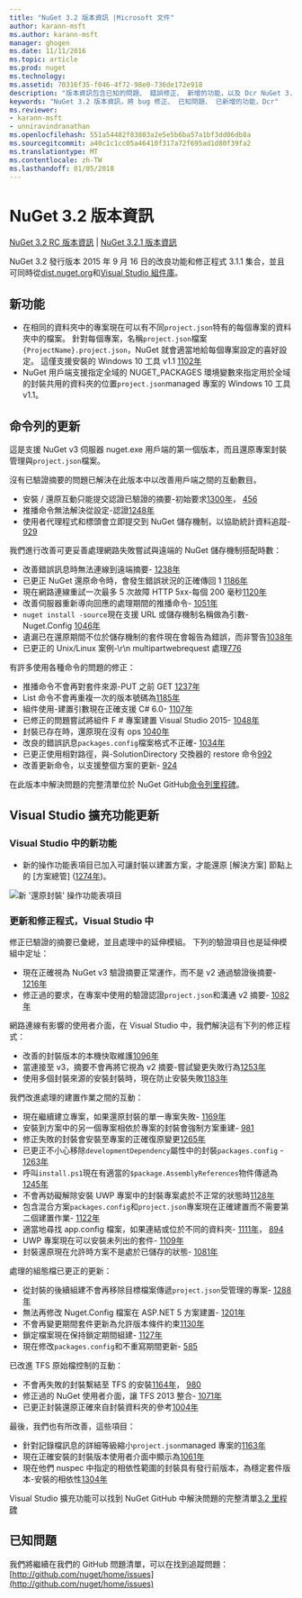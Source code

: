 ```yaml
---
title: "NuGet 3.2 版本資訊 |Microsoft 文件"
author: karann-msft
ms.author: karann-msft
manager: ghogen
ms.date: 11/11/2016
ms.topic: article
ms.prod: nuget
ms.technology: 
ms.assetid: 70316f35-f046-4f72-98e0-736de172e918
description: "版本資訊包含已知的問題、 錯誤修正、 新增的功能，以及 Dcr NuGet 3.2。"
keywords: "NuGet 3.2 版本資訊，將 bug 修正、 已知問題、 已新增的功能，Dcr"
ms.reviewer:
- karann-msft
- unniravindranathan
ms.openlocfilehash: 551a54482f83803a2e5e5b6ba57a1bf3dd06db8a
ms.sourcegitcommit: a40c1c1cc05a46410f317a72f695ad1d80f39fa2
ms.translationtype: MT
ms.contentlocale: zh-TW
ms.lasthandoff: 01/05/2018
---
```

# <a name="nuget-32-release-notes"></a>NuGet 3.2 版本資訊

[NuGet 3.2 RC 版本資訊](../release-notes/nuget-3.2-RC.md) | [NuGet 3.2.1 版本資訊](../release-notes/nuget-3.2.1.md)

NuGet 3.2 發行版本 2015 年 9 月 16 日的改良功能和修正程式 3.1.1 集合，並且可同時從[dist.nuget.org](http://dist.nuget.org/index.html)和[Visual Studio 組件庫](https://marketplace.visualstudio.com/items?itemName=NuGetTeam.NuGetPackageManagerforVisualStudio2015)。

## <a name="new-features"></a>新功能

* 在相同的資料夾中的專案現在可以有不同`project.json`特有的每個專案的資料夾中的檔案。  針對每個專案，名稱`project.json`檔案`{ProjectName}.project.json`，NuGet 就會適當地給每個專案設定的喜好設定。  這僅支援安裝的 Windows 10 工具 v1.1 [1102年](https://github.com/NuGet/Home/issues/1102)
* NuGet 用戶端支援指定全域的 NUGET_PACKAGES 環境變數來指定用於全域的封裝共用的資料夾的位置`project.json`managed 專案的 Windows 10 工具 v1.1。

## <a name="command-line-updates"></a>命令列的更新

這是支援 NuGet v3 伺服器 nuget.exe 用戶端的第一個版本，而且還原專案封裝管理與`project.json`檔案。

沒有已驗證摘要的問題已解決在此版本中以改善用戶端之間的互動數目。

* 安裝 / 還原互動只能提交認證已驗證的摘要-初始要求[1300年](https://github.com/NuGet/Home/issues/1300)， [456](https://github.com/NuGet/Home/issues/456)
* 推播命令無法解決從設定-認證[1248年](https://github.com/NuGet/Home/issues/1248)
* 使用者代理程式和標頭會立即提交到 NuGet 儲存機制，以協助統計資料追蹤- [929](https://github.com/NuGet/Home/issues/929)

我們進行改善可更妥善處理網路失敗嘗試與遠端的 NuGet 儲存機制搭配時數：

* 改善錯誤訊息時無法連線到遠端摘要- [1238年](https://github.com/NuGet/Home/issues/1238)
* 已更正 NuGet 還原命令時，會發生錯誤狀況的正確傳回 1 [1186年](https://github.com/NuGet/Home/issues/1186)
* 現在網路連線重試一次最多 5 次故障 HTTP 5xx-每個 200 毫秒[1120年](https://github.com/NuGet/Home/issues/1120)
* 改善伺服器重新導向回應的處理期間的推播命令- [1051年](https://github.com/NuGet/Home/issues/1051)
* `nuget install -source`現在支援 URL 或儲存機制名稱做為引數-Nuget.Config [1046年](https://github.com/NuGet/Home/issues/1046)
* 遺漏已在還原期間不位於儲存機制的套件現在會報告為錯誤，而非警告[1038年](https://github.com/NuGet/Home/issues/1038)
* 已更正的 Unix/Linux 案例-\r\n multipartwebrequest 處理[776](https://github.com/NuGet/Home/issues/776)

有許多使用各種命令的問題的修正：

* 推播命令不會再對套件來源-PUT 之前 GET [1237年](https://github.com/NuGet/Home/issues/1237)
* List 命令不會再重複一次的版本號碼為[1185年](https://github.com/NuGet/Home/issues/1185)
* 組件使用-建置引數現在正確支援 C# 6.0- [1107年](https://github.com/NuGet/Home/issues/1107)
* 已修正的問題嘗試將組件 F # 專案建置 Visual Studio 2015- [1048年](https://github.com/NuGet/Home/issues/1048)
* 封裝已存在時，還原現在沒有 ops [1040年](https://github.com/NuGet/Home/issues/1040)
* 改良的錯誤訊息`packages.config`檔案格式不正確- [1034年](https://github.com/NuGet/Home/issues/1034)
* 已更正使用相對路徑，與-SolutionDirectory 交換器的 restore 命令[992](https://github.com/NuGet/Home/issues/992)
* 改善更新命令，以支援整個方案的更新- [924](https://github.com/NuGet/Home/issues/924)

在此版本中解決問題的完整清單位於 NuGet GitHub[命令列里程碑](https://github.com/nuget/home/issues?utf8=%E2%9C%93&q=is%3Aissue+milestone%3A3.2.0-commandline+is%3Aclosed+-label%3AClosedAs%3ADuplicate)。

## <a name="visual-studio-extension-updates"></a>Visual Studio 擴充功能更新

### <a name="new-features-in-visual-studio"></a>Visual Studio 中的新功能

* 新的操作功能表項目已加入可讓封裝以建置方案，才能還原 [解決方案] 節點上的 [方案總管] ([1274年](https://github.com/NuGet/Home/issues/1274))。

![新 '還原封裝' 操作功能表項目](./media/NuGet-3.2/newContextMenu.png)

### <a name="updates-and-fixes-in-visual-studio"></a>更新和修正程式，Visual Studio 中

修正已驗證的摘要已彙總，並且處理中的延伸模組。  下列的驗證項目也是延伸模組中定址：

* 現在正確視為 NuGet v3 驗證摘要正常運作，而不是 v2 通過驗證後摘要- [1216年](https://github.com/NuGet/Home/issues/1216)
* 修正過的要求，在專案中使用的驗證認證`project.json`和溝通 v2 摘要- [1082年](https://github.com/NuGet/Home/issues/1082)

網路連線有影響的使用者介面，在 Visual Studio 中，我們解決這有下列的修正程式：

* 改善的封裝版本的本機快取維護[1096年](https://github.com/NuGet/Home/issues/1096)
* 當連接至 v3，摘要不會再將它視為 v2 摘要-嘗試變更失敗行為[1253年](https://github.com/NuGet/Home/issues/1253)
* 使用多個封裝來源的安裝封裝時，現在防止安裝失敗[1183年](https://github.com/NuGet/Home/issues/1183)

我們改進處理的建置作業之間的互動：

* 現在繼續建立專案，如果還原封裝的單一專案失敗- [1169年](https://github.com/NuGet/Home/issues/1169)
* 安裝到方案中的另一個專案相依於專案的封裝會強制方案重建- [981](https://github.com/NuGet/Home/issues/981)
* 修正失敗的封裝會安裝至專案的正確復原變更[1265年](https://github.com/NuGet/Home/issues/1265)
* 已更正不小心移除`developmentDependency`屬性中的封裝`packages.config`  -  [1263年](https://github.com/NuGet/Home/issues/1263)
* 呼叫`install.ps1`現在有適當的`$package.AssemblyReferences`物件傳遞為[1245年](https://github.com/NuGet/Home/issues/1245)
* 不會再妨礙解除安裝 UWP 專案中的封裝專案處於不正常的狀態時[1128年](https://github.com/NuGet/Home/issues/1128)
* 包含混合方案`packages.config`和`project.json`專案現在正確建置而不需要第二個建置作業- [1122年](https://github.com/NuGet/Home/issues/1122)
* 適當地尋找 app.config 檔案，如果連結或位於不同的資料夾- [1111年](https://github.com/NuGet/Home/issues/1111)， [894](https://github.com/NuGet/Home/issues/894)
* UWP 專案現在可以安裝未列出的套件- [1109年](https://github.com/NuGet/Home/issues/1109)
* 封裝還原現在允許時方案不是處於已儲存的狀態- [1081年](https://github.com/NuGet/Home/issues/1081)

處理的組態檔已更正的更新：

* 從封裝的後續組建不會再移除目標檔案傳遞`project.json`受管理的專案- [1288年](https://github.com/NuGet/Home/issues/1288)
* 無法再修改 Nuget.Config 檔案在 ASP.NET 5 方案建置- [1201年](https://github.com/NuGet/Home/issues/1201)
* 不會再變更期間套件更新為允許版本條件約束[1130年](https://github.com/NuGet/Home/issues/1130)
* 鎖定檔案現在保持鎖定期間組建- [1127年](https://github.com/NuGet/Home/issues/1127)
* 現在修改`packages.config`和不重寫期間更新- [585](https://github.com/NuGet/Home/issues/585)

已改進 TFS 原始檔控制的互動：

* 不會再失敗的封裝繫結至 TFS 的安裝[1164年](https://github.com/NuGet/Home/issues/1164)， [980](https://github.com/NuGet/Home/issues/980)
* 修正過的 NuGet 使用者介面，讓 TFS 2013 整合- [1071年](https://github.com/NuGet/Home/issues/1071)
* 已更正封裝還原正確來自封裝資料夾的參考[1004年](https://github.com/NuGet/Home/issues/1004)

最後，我們也有所改善，這些項目：

* 針對記錄檔訊息的詳細等級縮小`project.json`managed 專案的[1163年](https://github.com/NuGet/Home/issues/1163)
* 現在正確安裝的封裝版本使用者介面中顯示為[1061年](https://github.com/NuGet/Home/issues/1061)
* 現在他們 nuspec 中指定的相依性範圍的封裝具有發行前版本，為穩定套件版本-安裝的相依性[1304年](https://github.com/NuGet/Home/issues/1304)

Visual Studio 擴充功能可以找到 NuGet GitHub 中解決問題的完整清單[3.2 里程碑](https://github.com/nuget/home/issues?q=is%3Aissue+is%3Aclosed+-label%3AClosedAs%3ADuplicate+milestone%3A3.2)

## <a name="known-issues"></a>已知問題

我們將繼續在我們的 GitHub 問題清單，可以在找到追蹤問題： [http://github.com/nuget/home/issues](http://github.com/nuget/home/issues)